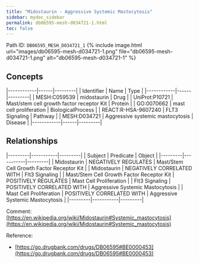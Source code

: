 ```yaml
---
title: "Midostaurin - Aggressive Systemic Mastocytosis"
sidebar: mydoc_sidebar
permalink: db06595-mesh-d034721-1.html
toc: false 
---
```



Path ID: `DB06595_MESH_D034721_1`
{% include image.html url="images/db06595-mesh-d034721-1.png" file="db06595-mesh-d034721-1.png" alt="db06595-mesh-d034721-1" %}

## Concepts

|------------|------|---------|
| Identifier | Name | Type    |
|------------|------|---------|
| MESH:C059539 | midostaurin | Drug |
| UniProt:P10721 | Mast/stem cell growth factor receptor Kit | Protein |
| GO:0070662 | mast cell proliferation | BiologicalProcess |
| REACT:R-HSA-9607240 | FLT3 Signaling | Pathway |
| MESH:D034721 | Aggressive systemic mastocytosis | Disease |
|------------|------|---------|

## Relationships

|---------|-----------|---------|
| Subject | Predicate | Object  |
|---------|-----------|---------|
| Midostaurin | NEGATIVELY REGULATES | Mast/Stem Cell Growth Factor Receptor Kit |
| Midostaurin | NEGATIVELY CORRELATED WITH | Flt3 Signaling |
| Mast/Stem Cell Growth Factor Receptor Kit | POSITIVELY REGULATES | Mast Cell Proliferation |
| Flt3 Signaling | POSITIVELY CORRELATED WITH | Aggressive Systemic Mastocytosis |
| Mast Cell Proliferation | POSITIVELY CORRELATED WITH | Aggressive Systemic Mastocytosis |
|---------|-----------|---------|

Comment: [https://en.wikipedia.org/wiki/Midostaurin#Systemic_mastocytosis](https://en.wikipedia.org/wiki/Midostaurin#Systemic_mastocytosis)

Reference: 
  - [https://go.drugbank.com/drugs/DB06595#BE0000453](https://go.drugbank.com/drugs/DB06595#BE0000453)

